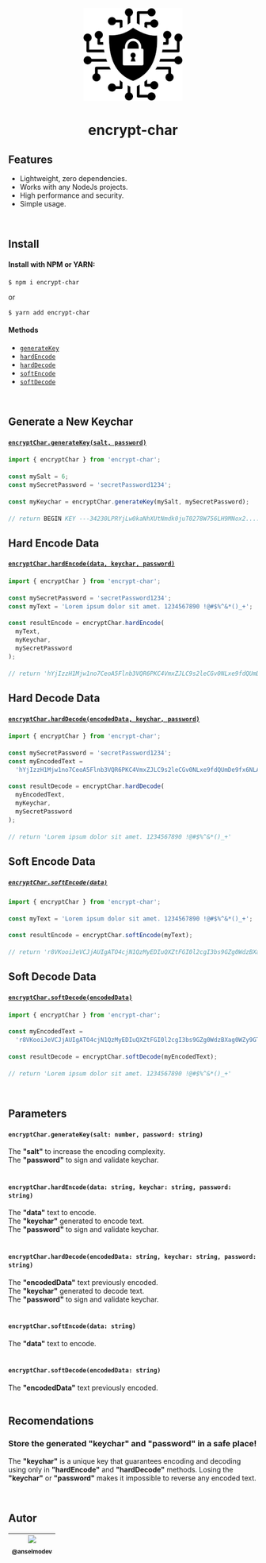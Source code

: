 <p align="center">
  <img src="./encrypt-icon.png" alt="Data encryption and decryption tool" title="Data encryption and decryption tool" width="200" />
</p>

<h1 align="center">encrypt-char</h1>

## Features

- Lightweight, zero dependencies.
- Works with any NodeJs projects.
- High performance and security.
- Simple usage.

<br>

## Install

#### Install with NPM or YARN:

```shell script
$ npm i encrypt-char
```

or

```shell script
$ yarn add encrypt-char
```

#### Methods

- [`generateKey`](#generate-a-new-keychar)
- [`hardEncode`](#hard-encode-data)
- [`hardDecode`](#hard-decode-data)
- [`softEncode`](#soft-encode-data)
- [`softDecode`](#soft-decode-data)

<br />

## Generate a New Keychar

#### [`encryptChar.generateKey(salt, password)`](#encryptchargeneratekeysalt-number-password-string)

```js
import { encryptChar } from 'encrypt-char';

const mySalt = 6;
const mySecretPassword = 'secretPassword1234';

const myKeychar = encryptChar.generateKey(mySalt, mySecretPassword);

// return BEGIN KEY ---34230LPRYjLw0kaNhXUtNmdk0juT0278W756LH9MNox2....--- END KEY
```

## Hard Encode Data

#### [`encryptChar.hardEncode(data, keychar, password)`](#encryptcharhardencodedata-string-keychar-string-password-string)

```js
import { encryptChar } from 'encrypt-char';

const mySecretPassword = 'secretPassword1234';
const myText = 'Lorem ipsum dolor sit amet. 1234567890 !@#$%^&*()_+';

const resultEncode = encryptChar.hardEncode(
  myText,
  myKeychar,
  mySecretPassword
);

// return 'hYjIzzH1Mjw1no7CeoA5Flnb3VQR6PKC4VmxZJLC9s2leCGv0NLxe9fdQUmDe9fx6NLA'
```

## Hard Decode Data

#### [`encryptChar.hardDecode(encodedData, keychar, password)`](#encryptcharharddecodeencodeddata-string-keychar-string-password-string)

```js
import { encryptChar } from 'encrypt-char';

const mySecretPassword = 'secretPassword1234';
const myEncodedText =
  'hYjIzzH1Mjw1no7CeoA5Flnb3VQR6PKC4VmxZJLC9s2leCGv0NLxe9fdQUmDe9fx6NLA';

const resultDecode = encryptChar.hardDecode(
  myEncodedText,
  myKeychar,
  mySecretPassword
);

// return 'Lorem ipsum dolor sit amet. 1234567890 !@#$%^&*()_+'
```

## Soft Encode Data

##### [`encryptChar.softEncode(data)`](#encryptcharsoftencodedata-string)

```js
import { encryptChar } from 'encrypt-char';

const myText = 'Lorem ipsum dolor sit amet. 1234567890 !@#$%^&*()_+';

const resultEncode = encryptChar.softEncode(myText);

// return 'r8VKooiJeVCJjAUIgATO4cjN1QzMyEDIuQXZtFGI0l2cgI3bs9GZg0WdzBXag0WZy9GT'
```

## Soft Decode Data

#### [`encryptChar.softDecode(encodedData)`](#encryptcharsoftdecodeencodeddata-string)

```js
import { encryptChar } from 'encrypt-char';

const myEncodedText =
  'r8VKooiJeVCJjAUIgATO4cjN1QzMyEDIuQXZtFGI0l2cgI3bs9GZg0WdzBXag0WZy9GT';

const resultDecode = encryptChar.softDecode(myEncodedText);

// return 'Lorem ipsum dolor sit amet. 1234567890 !@#$%^&*()_+'
```

<br />

## Parameters

#### `encryptChar.generateKey(salt: number, password: string)`

The <b>"salt"</b> to increase the encoding complexity. <br>
The <b>"password"</b> to sign and validate keychar. <br><br>

#### `encryptChar.hardEncode(data: string, keychar: string, password: string)`

The <b>"data"</b> text to encode. <br>
The <b>"keychar"</b> generated to encode text. <br>
The <b>"password"</b> to sign and validate keychar. <br><br>

#### `encryptChar.hardDecode(encodedData: string, keychar: string, password: string)`

The <b>"encodedData"</b> text previously encoded. <br>
The <b>"keychar"</b> generated to decode text. <br>
The <b>"password"</b> to sign and validate keychar. <br><br>

#### `encryptChar.softEncode(data: string)`

The <b>"data"</b> text to encode. <br><br>

#### `encryptChar.softDecode(encodedData: string)`

The <b>"encodedData"</b> text previously encoded. <br><br>

## Recomendations

### Store the generated <b>"keychar"</b> and <b>"password"</b> in a safe place! <br>

The <b>"keychar"</b> is a unique key that guarantees encoding and decoding using only in  <b>"hardEncode"</b> and <b>"hardDecode"</b> methods.
Losing the <b>"keychar"</b> or <b>"password"</b> makes it impossible to reverse any encoded text.

<br>

## Autor

| [<img src="https://avatars2.githubusercontent.com/u/14978874?v=3&s=115"><br><sub>@anselmodev</sub>](https://github.com/anselmodev) |
| :--------------------------------------------------------------------------------------------------------------------------------: |

